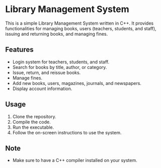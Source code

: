 # Library Management System

This is a simple Library Management System written in C++. It provides functionalities for managing books, users (teachers, students, and staff), issuing and returning books, and managing fines.

## Features
- Login system for teachers, students, and staff.
- Search for books by title, author, or category.
- Issue, return, and reissue books.
- Manage fines.
- Add new books, users, magazines, journals, and newspapers.
- Display account information.

## Usage
1. Clone the repository.
2. Compile the code.
3. Run the executable.
4. Follow the on-screen instructions to use the system.

## Note
- Make sure to have a C++ compiler installed on your system.
